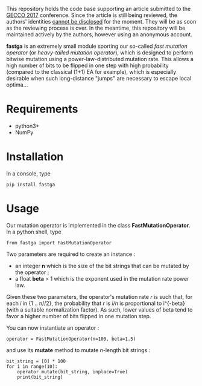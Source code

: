 This repository holds the code base supporting an article submitted to the [GECCO 2017](http://gecco-2017.sigevo.org/index.html/HomePage "GECCO 2017") conference. Since the article is still being reviewed, the authors' identities [cannot be disclosed](http://gecco-2017.sigevo.org/index.html/Call+for+Papers#Double-Blind_Review_Process) for the moment. They will be as soon as the reviewing process is over. In the meantime, this repository will be maintained actively by the authors, however using an anonymous account.

**fastga** is an extremely small module sporting our so-called *fast mutation operator* (or *heavy-tailed mutation operator*), which is designed to perform bitwise mutation using a power-law-distributed mutation rate. This allows a high number of bits to be flipped in one step with high probability (compared to the classical (1+1) EA for example), which is especially desirable when such long-distance "jumps" are necessary to escape local optima...

Requirements
============

- python3+
- NumPy

Installation
============

In a console, type

    pip install fastga

Usage
=====

Our mutation operator is implemented in the class **FastMutationOperator**. In a python shell, type

    from fastga import FastMutationOperator

Two parameters are required to create an instance :

- an integer **n** which is the size of the bit strings that can be mutated by the operator ;
- a float **beta** > 1 which is the exponent used in the mutation rate power law.

Given these two parameters, the operator's mutation rate *r* is such that, for each *i* in {1 .. n//2}, the probability that *r* is *i/n* is proportional to i^{-beta} (with a suitable normalization factor). As such, lower values of beta tend to favor a higher number of bits flipped in one mutation step.

You can now instantiate an operator :

    operator = FastMutationOperator(n=100, beta=1.5)

and use its **mutate** method to mutate *n*-length bit strings :

    bit_string = [0] * 100
    for i in range(10):
        operator.mutate(bit_string, inplace=True)
        print(bit_string)

